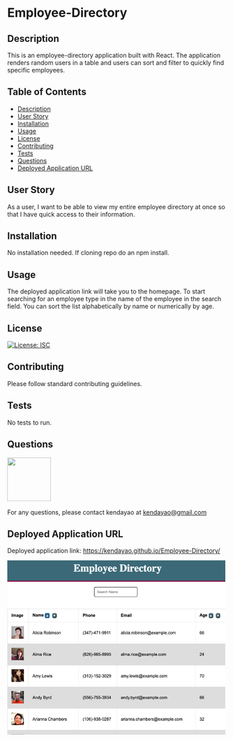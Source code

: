 # Employee-Directory

## Description

This is an employee-directory application built with React. The application renders random users in a table and users can sort and filter to quickly find specific employees.

## Table of Contents

* [Description](#description)
* [User Story](#user-story)
* [Installation](#installation)
* [Usage](#usage)
* [License](#license)
* [Contributing](#contributing)
* [Tests](#tests)
* [Questions](#questions)
* [Deployed Application URL](#deployed-application-URL)



## User Story


As a user, I want to be able to view my entire employee directory at once so that I have quick access to their information.


## Installation


No installation needed. If cloning repo do an npm install.


## Usage

The deployed application link will take you to the homepage. To start searching for an employee type in the name of the employee in the search field. You can sort the list alphabetically by name or numerically by age.



## License


[![License: ISC](https://img.shields.io/badge/License-ISC-blue.svg)](https://opensource.org/licenses/ISC)


## Contributing


Please follow standard contributing guidelines.


## Tests


No tests to run.


## Questions

<img src="https://avatars3.githubusercontent.com/u/62568395?v=4" width="100" height="100">

For any questions, please contact kendayao at kendayao@gmail.com

## Deployed Application URL

Deployed application link: https://kendayao.github.io/Employee-Directory/

<img src="public/images/employeedirectoryapp.png" width="500" height="400">